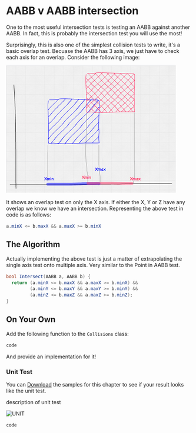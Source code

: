 # AABB v AABB intersection

One to the most useful intersection tests is testing an AABB against another AABB. In fact, this is probably the intersection test you will use the most!

Surprisingly, this is also one of the simplest collision tests to write, it's a basic overlap test. Becuase the AABB has 3 axis, we just have to check each axis for an overlap. Consider the following image:

![TEST](aabb_moz_test.png)

It shows an overlap test on only the X axis. If either the X, Y or Z have any overlap we know we have an intersection. Representing the above test in code is as follows:

```cs
a.minX <= b.maxX && a.maxX >= b.minX
```

## The Algorithm

Actually implementing the above test is just a matter of extrapolating the single axis test onto multiple axis. Very similar to the Point in AABB test.

```cs
bool Intersect(AABB a, AABB b) {
  return (a.minX <= b.maxX && a.maxX >= b.minX) &&
         (a.minY <= b.maxY && a.maxY >= b.minY) &&
         (a.minZ <= b.maxZ && a.maxZ >= b.minZ);
}
```

## On Your Own

Add the following function to the ```Collisions``` class:

```cs
code
```

And provide an implementation for it!

### Unit Test

You can [Download](../Samples/SAMPLE.rar) the samples for this chapter to see if your result looks like the unit test.

description of unit test

![UNIT](image)

```cs
code
```